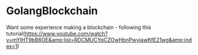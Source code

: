 # GolangBlockchain
Want some experience making a blockchain - following this tutorial(https://www.youtube.com/watch?v=mYlHT9bB6OE&amp;list=RDCMUCYqCZOwHbnPwyjawKfE21wg&amp;index=1)
